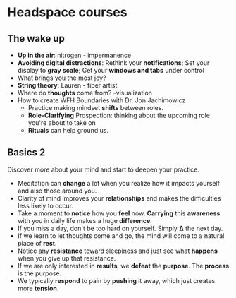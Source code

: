 # Headspace courses


## The wake up

* **Up in the air**: nitrogen - impermanence
* **Avoiding digital distractions**: Rethink your **notifications**; Set your display to **gray scale**; Get your **windows and tabs** under control 
* What brings you the most joy?
* **String theory**: Lauren - fiber artist
* Where do **thoughts** come from? -visualization
* How to create WFH Boundaries with Dr. Jon Jachimowicz
	* Practice making mindset **shifts** between roles.
	* **Role-Clarifying** Prospection: thinking about the upcoming role you're about to take on
	* **Rituals** can help ground us.	 	

## Basics 2

Discover more about your mind and start to deepen your practice.

* Meditation can **change** a lot when you realize how it impacts yourself and also those around you.
* Clarity of mind improves your **relationships** and makes  the difficulties less likely to occur.
* Take a moment to **notice** how you **feel** now. **Carrying** this **awareness** with you in daily life makes a huge **difference**.
* If you miss a day, don't be too hard on yourself. Simply **∆** the next day. 
* If we learn to let thoughts come and go, the mind will come to a natural place of **rest**.
* Notice any **resistance** toward sleepiness and just see what **happens** when you give up that resistance.
* If we are only interested in **results**, we **defeat** the **purpose**. The **process** is the purpose.
* We typically **respond** to pain by **pushing** it away, which just creates more **tension**.